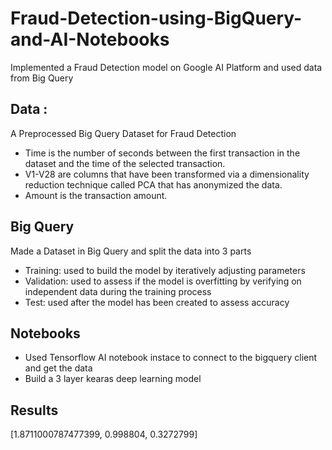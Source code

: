 # Fraud-Detection-using-BigQuery-and-AI-Notebooks
Implemented a Fraud Detection model on Google AI Platform and used data from Big Query


## Data :
A Preprocessed Big Query Dataset for Fraud Detection
- Time is the number of seconds between the first transaction in the dataset and the time of the selected transaction.
- V1-V28 are columns that have been transformed via a dimensionality reduction technique called PCA that has anonymized the data.
- Amount is the transaction amount.


## Big Query 
Made a Dataset in Big Query and split the data into 3 parts
- Training: used to build the model by iteratively adjusting parameters
- Validation: used to assess if the model is overfitting by verifying on independent data during the training process
- Test: used after the model has been created to assess accuracy


## Notebooks
- Used Tensorflow AI notebook instace to connect to the bigquery client and get the data 
- Build a 3 layer kearas deep learning model 

## Results

[1.8711000787477399, 0.998804, 0.3272799]
